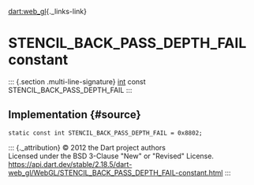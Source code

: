 [dart:web\_gl](../../dart-web_gl/dart-web_gl-library){._links-link}

STENCIL\_BACK\_PASS\_DEPTH\_FAIL constant
=========================================

::: {.section .multi-line-signature}
[int](../../dart-core/int-class) const STENCIL\_BACK\_PASS\_DEPTH\_FAIL
:::

Implementation {#source}
--------------

``` {.language-dart data-language="dart"}
static const int STENCIL_BACK_PASS_DEPTH_FAIL = 0x8802;
```

::: {._attribution}
© 2012 the Dart project authors\
Licensed under the BSD 3-Clause \"New\" or \"Revised\" License.\
<https://api.dart.dev/stable/2.18.5/dart-web_gl/WebGL/STENCIL_BACK_PASS_DEPTH_FAIL-constant.html>
:::
